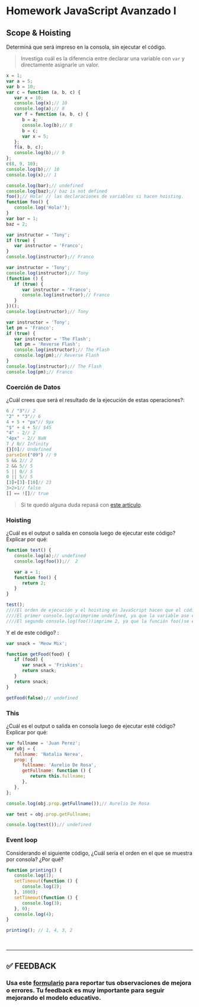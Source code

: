 # Homework JavaScript Avanzado I

## Scope & Hoisting

Determiná que será impreso en la consola, sin ejecutar el código.

> Investiga cuál es la diferencia entre declarar una variable con `var` y directamente asignarle un valor.

```javascript
x = 1;
var a = 5;
var b = 10;
var c = function (a, b, c) {
   var x = 10;
   console.log(x);// 10
   console.log(a);// 8
   var f = function (a, b, c) {
      b = a;
      console.log(b);// 8
      b = c;
      var x = 5;
   };
   f(a, b, c);
   console.log(b);// 9
};
c(8, 9, 10);
console.log(b);// 10
console.log(x);// 1
```

```javascript
console.log(bar);// undefined
console.log(baz);// baz is not defined
foo();// Hola! // las declaraciones de variables si hacen hoisting.
function foo() {
   console.log('Hola!');
}
var bar = 1;
baz = 2;
```

```javascript
var instructor = 'Tony';
if (true) {
   var instructor = 'Franco';
}
console.log(instructor);// Franco
```

```javascript
var instructor = 'Tony';
console.log(instructor);// Tony
(function () {
   if (true) {
      var instructor = 'Franco';
      console.log(instructor);// Franco
   }
})();
console.log(instructor);// Tony
```

```javascript
var instructor = 'Tony';
let pm = 'Franco';
if (true) {
   var instructor = 'The Flash';
   let pm = 'Reverse Flash';
   console.log(instructor);// The Flash
   console.log(pm);// Reverse Flash
}
console.log(instructor);// The Flash
console.log(pm);// Franco
```

### Coerción de Datos

¿Cuál crees que será el resultado de la ejecución de estas operaciones?:

```javascript
6 / "3"// 2
"2" * "3"// 6
4 + 5 + "px"// 9px
"$" + 4 + 5// $45
"4" - 2// 2
"4px" - 2// NaN
7 / 0// Infinity
{}[0]// Undefined 
parseInt("09") // 9
5 && 2// 2
2 && 5// 5
5 || 0// 5
0 || 5// 5
[3]+[3]-[10]// 23
3>2>1// false
[] == ![]// true
```

> Si te quedó alguna duda repasá con [este artículo](http://javascript.info/tutorial/object-conversion).

### Hoisting

¿Cuál es el output o salida en consola luego de ejecutar este código? Explicar por qué:

```javascript
function test() {
   console.log(a);// undefined
   console.log(foo());//  2

   var a = 1;
   function foo() {
      return 2;
   }
}

test();
////El orden de ejecución y el hoisting en JavaScript hacen que el código funcione de la siguiente manera:
////El primer console.log(a)imprime undefined, ya que la variable ase eleva pero aún no tiene un valor asignado.
////El segundo console.log(foo())imprime 2, ya que la función foo()se eleva y está disponible para ser llamada y devolver el valor 2.
```

Y el de este código? :

```javascript
var snack = 'Meow Mix';

function getFood(food) {
   if (food) {
      var snack = 'Friskies';
      return snack;
   }
   return snack;
}

getFood(false);// undefined
```

### This

¿Cuál es el output o salida en consola luego de ejecutar esté código? Explicar por qué:

```javascript
var fullname = 'Juan Perez';
var obj = {
   fullname: 'Natalia Nerea',
   prop: {
      fullname: 'Aurelio De Rosa',
      getFullname: function () {
         return this.fullname;
      },
   },
};

console.log(obj.prop.getFullname());// Aurelio De Rosa

var test = obj.prop.getFullname;

console.log(test());// undefined
```

### Event loop

Considerando el siguiente código, ¿Cuál sería el orden en el que se muestra por consola? ¿Por qué?

```javascript
function printing() {
   console.log(1);
   setTimeout(function () {
      console.log(2);
   }, 1000);
   setTimeout(function () {
      console.log(3);
   }, 0);
   console.log(4);
}

printing(); // 1, 4, 3, 2
```

</br >

---

## **✅ FEEDBACK**

### Usa este [**formulario**](https://docs.google.com/forms/d/e/1FAIpQLSe1MybH_Y-xcp1RP0jKPLndLdJYg8cwyHkSb9MwSrEjoxyzWg/viewform) para reportar tus observaciones de mejora o errores. Tu feedback es muy importante para seguir mejorando el modelo educativo.
